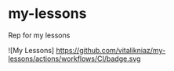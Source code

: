 # my-lessons
Rep for my lessons

![My Lessons] https://github.com/vitalikniaz/my-lessons/actions/workflows/CI/badge.svg
